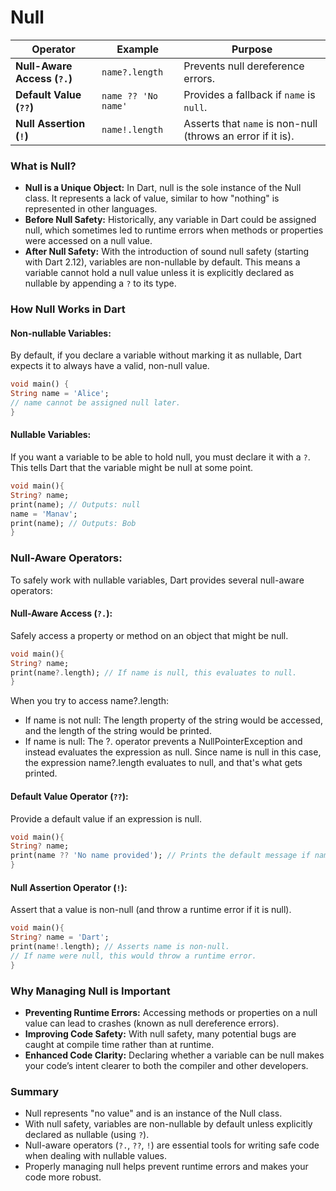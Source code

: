 # Null 
| Operator | Example | Purpose |
|----------|---------|---------|
| **Null-Aware Access (`?.`)** | `name?.length` | Prevents null dereference errors. |
| **Default Value (`??`)** | `name ?? 'No name'` | Provides a fallback if `name` is `null`. |
| **Null Assertion (`!`)** | `name!.length` | Asserts that `name` is non-null (throws an error if it is). |
### What is Null? 
- **Null is a Unique Object:** 
  In Dart, null is the sole instance of the Null class. It represents a lack of value, similar to how "nothing" is represented in other languages.
- **Before Null Safety:** 
  Historically, any variable in Dart could be assigned null, which sometimes led to runtime errors when methods or properties were accessed on a null value.
- **After Null Safety:** 
  With the introduction of sound null safety (starting with Dart 2.12), variables are non-nullable by default. This means a variable cannot hold a null value unless it is explicitly declared as nullable by appending a `?` to its type.

### How Null Works in Dart 
#### Non-nullable Variables:
By default, if you declare a variable without marking it as nullable, Dart expects it to always have a valid, non-null value. 
```dart
void main() {
String name = 'Alice';
// name cannot be assigned null later.
}
```

#### Nullable Variables:
If you want a variable to be able to hold null, you must declare it with a `?`. This tells Dart that the variable might be null at some point. 
```dart
void main(){
String? name;
print(name); // Outputs: null 
name = 'Manav';
print(name); // Outputs: Bob 
}
```

### Null-Aware Operators:
To safely work with nullable variables, Dart provides several null-aware operators: 

#### Null-Aware Access (`?.`): 
Safely access a property or method on an object that might be null.  
```dart
void main(){
String? name;
print(name?.length); // If name is null, this evaluates to null.
}
```
   When you try to access name?.length:  
   - If name is not null: The length property of the string would be accessed, 
  and the length of the string would be printed. <br>
  - If name is null: The ?. operator prevents a NullPointerException and 
  instead evaluates the expression as null. 
  Since name is null in this case, the expression name?.length evaluates to 
  null, and that's what gets printed.

#### Default Value Operator (`??`): 
Provide a default value if an expression is null.  
```dart
void main(){
String? name;
print(name ?? 'No name provided'); // Prints the default message if name is null.
}
```

#### Null Assertion Operator (`!`): 
Assert that a value is non-null (and throw a runtime error if it is null).  
```dart
void main(){
String? name = 'Dart';
print(name!.length); // Asserts name is non-null.
// If name were null, this would throw a runtime error.
}
```

### Why Managing Null is Important 
- **Preventing Runtime Errors:**
  Accessing methods or properties on a null value can lead to crashes (known as null dereference errors).
- **Improving Code Safety:**
  With null safety, many potential bugs are caught at compile time rather than at runtime.
- **Enhanced Code Clarity:**
  Declaring whether a variable can be null makes your code’s intent clearer to both the compiler and other developers.

### Summary 
- Null represents "no value" and is an instance of the Null class.
- With null safety, variables are non-nullable by default unless explicitly declared as nullable (using `?`).
- Null-aware operators (`?.`, `??`, `!`) are essential tools for writing safe code when dealing with nullable values.
- Properly managing null helps prevent runtime errors and makes your code more robust.